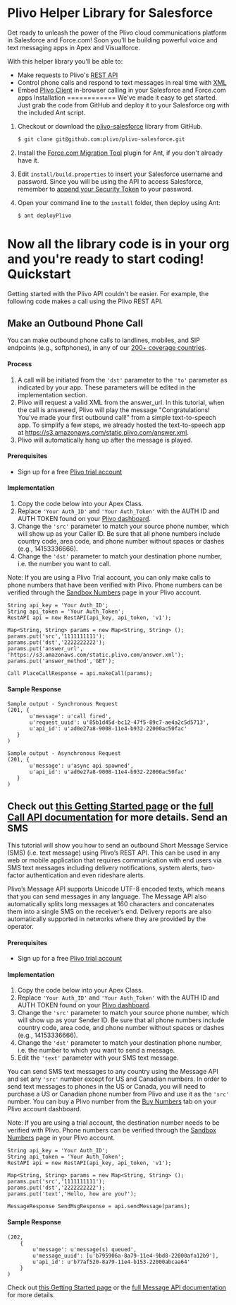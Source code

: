 # Plivo Helper Library for Salesforce

Get ready to unleash the power of the Plivo cloud communications platform in Salesforce and Force.com!  Soon you'll be building powerful voice and text messaging apps in Apex and Visualforce.

With this helper library you'll be able to:

* Make requests to Plivo's [REST API](http://www.plivo.com/docs/api)
* Control phone calls and respond to text messages in real time with [XML](http://www.plivo.com/docs/api/xml)
* Embed [Plivo Client](http://www.plivo.com/docs/sdk/web/) in-browser calling in your Salesforce and Force.com apps
Installation
============
We've made it easy to get started. Just grab the code from GitHub and deploy it to your Salesforce org with the included Ant script.

1. Checkout or download the [plivo-salesforce](https://github.com/plivo/plivo-salesforce) library from GitHub.

    ```bash
    $ git clone git@github.com:plivo/plivo-salesforce.git
    ```


1. Install the [Force.com Migration Tool](http://www.salesforce.com/us/developer/docs/daas/Content/forcemigrationtool_install.htm) plugin for Ant, if you don't already have it.

1. Edit `install/build.properties` to insert your Salesforce username and password.  Since you will be using the API to access Salesforce, remember to [append your Security Token](http://www.salesforce.com/us/developer/docs/api/Content/sforce_api_concepts_security.htm#topic-title_login_token) to your password.

1. Open your command line to the `install` folder, then deploy using Ant:

    ```bash
    $ ant deployPlivo
    ```

Now all the library code is in your org and you're ready to start coding!
Quickstart
==========

Getting started with the Plivo API couldn't be easier. For example, the following code makes a call using the Plivo REST API.

Make an Outbound Phone Call
-----------
You can make outbound phone calls to landlines, mobiles, and SIP endpoints (e.g., softphones), in any of our [200+ coverage countries](https://www.plivo.com/international-coverage).

#### Process
1. A call will be initiated from the `'dst'` parameter to the `'to'` parameter as indicated by your app. These parameters will be edited in the implementation section.
2. Plivo will request a valid XML from the answer_url. In this tutorial, when the call is answered, Plivo will play the message "Congratulations! You've made your first outbound call!" from a simple text-to-speech app. To simplify a few steps, we already hosted the text-to-speech app at https://s3.amazonaws.com/static.plivo.com/answer.xml.
3. Plivo will automatically hang up after the message is played.

#### Prerequisites
- Sign up for a free [Plivo trial account](https://manage.plivo.com/accounts/register/)

#### Implementation
1. Copy the code below into your Apex Class.
2. Replace `'Your Auth_ID'` and `'Your Auth_Token'` with the AUTH ID and AUTH TOKEN found on your [Plivo dashboard](https://manage.plivo.com/dashboard/).
3. Change the `'src'` parameter to match your source phone number, which will show up as your Caller ID.  Be sure that all phone numbers include country code, area code, and phone number without spaces or dashes (e.g., 14153336666).
4. Change the `'dst'` parameter to match your destination phone number, i.e. the number you want to call.

Note: If you are using a Plivo Trial account, you can only make calls to phone numbers that have been verified with Plivo. Phone numbers can be verified through the [Sandbox Numbers](https://manage.plivo.com/sandbox-numbers/) page in your Plivo account.


```apex
String api_key = 'Your Auth_ID';
String api_token = 'Your Auth_Token';
RestAPI api = new RestAPI(api_key, api_token, 'v1');

Map<String, String> params = new Map<String, String> ();
params.put('src','1111111111');
params.put('dst','2222222222');
params.put('answer_url', 'https://s3.amazonaws.com/static.plivo.com/answer.xml');
params.put('answer_method','GET');

Call PlaceCallResponse = api.makeCall(params);
```

#### Sample Response

```
Sample output - Synchronous Request
(201, {
       u'message': u'call fired',
       u'request_uuid': u'85b1d45d-bc12-47f5-89c7-ae4a2c5d5713',
       u'api_id': u'ad0e27a8-9008-11e4-b932-22000ac50fac'
   }
)

Sample output - Asynchronous Request
(201, {
       u'message': u'async api spawned',
       u'api_id': u'ad0e27a8-9008-11e4-b932-22000ac50fac'
   }
)
```
Check out [this Getting Started page](https://www.plivo.com/docs/getting-started/making-outbound-calls/) or the [full Call API documentation](https://www.plivo.com/docs/api/call/) for more details.
Send an SMS
-----------
This tutorial will show you how to send an outbound Short Message Service (SMS) (i.e. text message) using Plivo’s REST API. This can be used in any web or mobile application that requires communication with end users via SMS text messages including delivery notifications, system alerts, two-factor authentication and even rideshare alerts.

Plivo’s Message API supports Unicode UTF-8 encoded texts, which means that you can send messages in any language. The Message API also automatically splits long messages at 160 characters and concatenates them into a single SMS on the receiver’s end. Delivery reports are also automatically supported in networks where they are provided by the operator.
#### Prerequisites
- Sign up for a free [Plivo trial account](https://manage.plivo.com/accounts/register/)
#### Implementation
1. Copy the code below into your Apex Class.
2. Replace `'Your Auth_ID'` and `'Your Auth_Token'` with the AUTH ID and AUTH TOKEN found on your [Plivo dashboard](https://manage.plivo.com/dashboard/).
3. Change the `'src'` parameter to match your source phone number, which will show up as your Sender ID.  Be sure that all phone numbers include country code, area code, and phone number without spaces or dashes (e.g., 14153336666).
4. Change the `'dst'` parameter to match your destination phone number, i.e. the number to which you want to send a message.
5. Edit the `'text'` parameter with your SMS text message.

You can send SMS text messages to any country using the Message API and set any `'src'` number except for US and Canadian numbers. In order to send text messages to phones in the US or Canada, you will need to purchase a US or Canadian phone number from Plivo and use it as the `'src'` number. You can buy a Plivo number from the [Buy Numbers](https://manage.plivo.com/number/search/) tab on your Plivo account dashboard.

Note: If you are using a trial account, the destination number needs to be verified with Plivo.  Phone numbers can be verified through the [Sandbox Numbers](https://manage.plivo.com/sandbox-numbers/) page in your Plivo account.
```apex
String api_key = 'Your Auth_ID';
String api_token = 'Your Auth_Token';
RestAPI api = new RestAPI(api_key, api_token, 'v1');

Map<String, String> params = new Map<String, String> ();
params.put('src','1111111111');
params.put('dst','2222222222');
params.put('text','Hello, how are you?');

MessageResponse SendMsgResponse = api.sendMessage(params);
```
#### Sample Response
```
(202,
    {
        u'message': u'message(s) queued',
        u'message_uuid': [u'b795906a-8a79-11e4-9bd8-22000afa12b9'],
        u'api_id': u'b77af520-8a79-11e4-b153-22000abcaa64'
    }
)
```
Check out [this Getting Started page](https://www.plivo.com/docs/getting-started/send-a-single-sms/) or the [full Message API documentation](https://www.plivo.com/docs/api/message/) for more details.